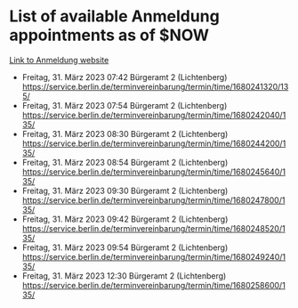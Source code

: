 # List of available Anmeldung appointments as of $NOW
[Link to Anmeldung website](https://service.berlin.de/terminvereinbarung/termin/tag.php?termin=1&anliegen[]=120686&dienstleisterlist=122210,122217,327316,122219,327312,122227,327314,122231,327346,122243,327348,122254,122252,329742,122260,329745,122262,329748,122271,327278,122273,327274,122277,327276,330436,122280,327294,122282,327290,122284,327292,122291,327270,122285,327266,122286,327264,122296,327268,150230,329760,122297,327286,122294,327284,122312,329763,122314,329775,122304,327330,122311,327334,122309,327332,317869,122281,327352,122279,329772,122283,122276,327324,122274,327326,122267,329766,122246,327318,122251,327320,122257,327322,122208,327298,122226,327300&herkunft=http%3A%2F%2Fservice.berlin.de%2Fdienstleistung%2F120686%2F)
- Freitag, 31. März 2023 07:42 Bürgeramt 2 (Lichtenberg) https://service.berlin.de/terminvereinbarung/termin/time/1680241320/135/
- Freitag, 31. März 2023 07:54 Bürgeramt 2 (Lichtenberg) https://service.berlin.de/terminvereinbarung/termin/time/1680242040/135/
- Freitag, 31. März 2023 08:30 Bürgeramt 2 (Lichtenberg) https://service.berlin.de/terminvereinbarung/termin/time/1680244200/135/
- Freitag, 31. März 2023 08:54 Bürgeramt 2 (Lichtenberg) https://service.berlin.de/terminvereinbarung/termin/time/1680245640/135/
- Freitag, 31. März 2023 09:30 Bürgeramt 2 (Lichtenberg) https://service.berlin.de/terminvereinbarung/termin/time/1680247800/135/
- Freitag, 31. März 2023 09:42 Bürgeramt 2 (Lichtenberg) https://service.berlin.de/terminvereinbarung/termin/time/1680248520/135/
- Freitag, 31. März 2023 09:54 Bürgeramt 2 (Lichtenberg) https://service.berlin.de/terminvereinbarung/termin/time/1680249240/135/
- Freitag, 31. März 2023 12:30 Bürgeramt 2 (Lichtenberg) https://service.berlin.de/terminvereinbarung/termin/time/1680258600/135/
